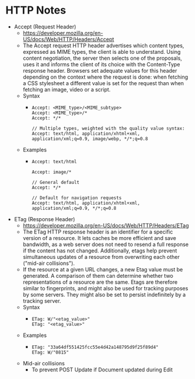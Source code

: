 # HTTP Notes

* Accept (Request Header)
  - https://developer.mozilla.org/en-US/docs/Web/HTTP/Headers/Accept
  - The Accept request HTTP header advertises which content types, expressed as MIME types, the client is able to understand. Using content negotiation, the server then selects one of the proposals, uses it and informs the client of its choice with the Content-Type response header. Browsers set adequate values for this header depending on the context where the request is done: when fetching a CSS stylesheet a different value is set for the request than when fetching an image, video or a script.
  - Syntax 
      - ``` 
        Accept: <MIME_type>/<MIME_subtype>
        Accept: <MIME_type>/*
        Accept: */*

        // Multiple types, weighted with the quality value syntax:
        Accept: text/html, application/xhtml+xml, application/xml;q=0.9, image/webp, */*;q=0.8
  - Examples
      - ``` 
        Accept: text/html

        Accept: image/*

        // General default
        Accept: */*

        // Default for navigation requests
        Accept: text/html, application/xhtml+xml, application/xml;q=0.9, */*;q=0.8
  
* ETag (Response Header)
  - https://developer.mozilla.org/en-US/docs/Web/HTTP/Headers/ETag
  - The ETag HTTP response header is an identifier for a specific version of a resource. It lets caches be more efficient and save bandwidth, as a web server does not need to resend a full response if the content has not changed. Additionally, etags help prevent simultaneous updates of a resource from overwriting each other ("mid-air collisions").
  - If the resource at a given URL changes, a new Etag value must be generated. A comparison of them can determine whether two representations of a resource are the same. Etags are therefore similar to fingerprints, and might also be used for tracking purposes by some servers. They might also be set to persist indefinitely by a tracking server.
  - Syntax 
      - ``` 
        ETag: W/"<etag_value>"
        ETag: "<etag_value>"
  - Examples
      - ``` 
        ETag: "33a64df551425fcc55e4d42a148795d9f25f89d4"
        ETag: W/"0815"
  - Mid-air collisions
      - To prevent POST Update if Document updated during Edit
